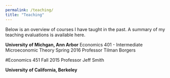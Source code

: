 ```yaml
---
permalink: /teaching/
title: "Teaching"
---
```

Below is an overview of courses I have taught in the past. A summary of my teaching evaluations is available here.

**University of Michgan, Ann Arbor**
Economics 401 - Intermediate Microeconomic Theory
Spring 2016
Professor Tilman Borgers

#Economics 451
Fall 2015
Professor Jeff Smith

**University of California, Berkeley**


